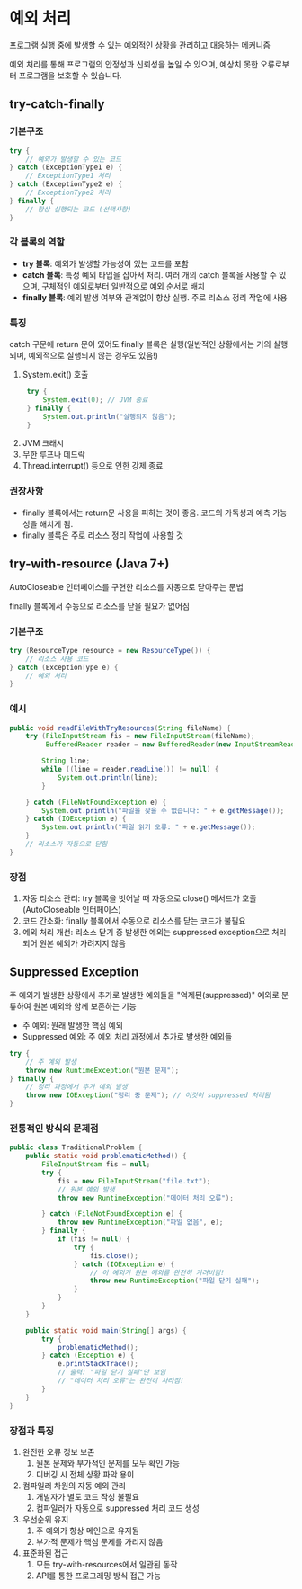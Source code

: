 # 예외 처리

프로그램 실행 중에 발생할 수 있는 예외적인 상황을 관리하고 대응하는 메커니즘

예외 처리를 통해 프로그램의 안정성과 신뢰성을 높일 수 있으며, 예상치 못한 오류로부터 프로그램을 보호할 수 있습니다.

## try-catch-finally

### 기본구조

```java
try {
    // 예외가 발생할 수 있는 코드
} catch (ExceptionType1 e) {
    // ExceptionType1 처리
} catch (ExceptionType2 e) {
    // ExceptionType2 처리
} finally {
    // 항상 실행되는 코드 (선택사항)
}
```

### 각 블록의 역할

- **try 블록**: 예외가 발생할 가능성이 있는 코드를 포함
- **catch 블록**: 특정 예외 타입을 잡아서 처리. 여러 개의 catch 블록을 사용할 수 있으며, 구체적인 예외로부터 일반적으로 예외 순서로 배치
- **finally 블록**: 예외 발생 여부와 관계없이 항상 실행. 주로 리소스 정리 작업에 사용

### 특징

catch 구문에 return 문이 있어도 finally 블록은 실행(일반적인 상황에서는 거의 실행되며, 예외적으로 실행되지 않는 경우도 있음!)

1. System.exit() 호출
   ```java
    try {
        System.exit(0); // JVM 종료
    } finally {
        System.out.println("실행되지 않음");
    }
   ```
2. JVM 크래시
3. 무한 루프나 데드락
4. Thread.interrupt() 등으로 인한 강제 종료

### 권장사항

- finally 블록에서는 return문 사용을 피하는 것이 좋음. 코드의 가독성과 예측 가능성을 해치게 됨.
- finally 블록은 주로 리소스 정리 작업에 사용할 것

## try-with-resource (Java 7+)

AutoCloseable 인터페이스를 구현한 리소스를 자동으로 닫아주는 문법

finally 블록에서 수동으로 리소스를 닫을 필요가 없어짐

### 기본구조

```java
try (ResourceType resource = new ResourceType()) {
    // 리소스 사용 코드
} catch (ExceptionType e) {
    // 예외 처리
}
```

### 예시

```java
public void readFileWithTryResources(String fileName) {
    try (FileInputStream fis = new FileInputStream(fileName);
         BufferedReader reader = new BufferedReader(new InputStreamReader(fis))) {

        String line;
        while ((line = reader.readLine()) != null) {
            System.out.println(line);
        }

    } catch (FileNotFoundException e) {
        System.out.println("파일을 찾을 수 없습니다: " + e.getMessage());
    } catch (IOException e) {
        System.out.println("파일 읽기 오류: " + e.getMessage());
    }
    // 리소스가 자동으로 닫힘
}
```

### 장점

1. 자동 리소스 관리: try 블록을 벗어날 때 자동으로 close() 메서드가 호출 (AutoCloseable 인터페이스)
2. 코드 간소화: finally 블록에서 수동으로 리소스를 닫는 코드가 불필요
3. 예외 처리 개선: 리소스 닫기 중 발생한 예외는 suppressed exception으로 처리되어 원본 예외가 가려지지 않음

## Suppressed Exception

주 예외가 발생한 상황에서 추가로 발생한 예외들을 "억제된(suppressed)" 예외로 분류하여 원본 예외와 함께 보존하는 기능

- 주 예외: 원래 발생한 핵심 예외
- Suppressed 예외: 주 예외 처리 과정에서 추가로 발생한 예외들

```java
try {
    // 주 예외 발생
    throw new RuntimeException("원본 문제");
} finally {
    // 정리 과정에서 추가 예외 발생
    throw new IOException("정리 중 문제"); // 이것이 suppressed 처리됨
}
```

### 전통적인 방식의 문제점

```java
public class TraditionalProblem {
    public static void problematicMethod() {
        FileInputStream fis = null;
        try {
            fis = new FileInputStream("file.txt");
            // 원본 예외 발생
            throw new RuntimeException("데이터 처리 오류");

        } catch (FileNotFoundException e) {
            throw new RuntimeException("파일 없음", e);
        } finally {
            if (fis != null) {
                try {
                    fis.close();
                } catch (IOException e) {
                    // 이 예외가 원본 예외를 완전히 가려버림!
                    throw new RuntimeException("파일 닫기 실패");
                }
            }
        }
    }

    public static void main(String[] args) {
        try {
            problematicMethod();
        } catch (Exception e) {
            e.printStackTrace();
            // 출력: "파일 닫기 실패"만 보임
            // "데이터 처리 오류"는 완전히 사라짐!
        }
    }
}
```

### 장점과 특징

1. 완전한 오류 정보 보존
   1. 원본 문제와 부가적인 문제를 모두 확인 가능
   2. 디버깅 시 전체 상황 파악 용이
2. 컴파일러 차원의 자동 예외 관리
   1. 개발자가 별도 코드 작성 불필요
   2. 컴파일러가 자동으로 suppressed 처리 코드 생성
3. 우선순위 유지
   1. 주 예외가 항상 메인으로 유지됨
   2. 부가적 문제가 핵심 문제를 가리지 않음
4. 표준화된 접근
   1. 모든 try-with-resources에서 일관된 동작
   2. API를 통한 프로그래밍 방식 접근 가능

